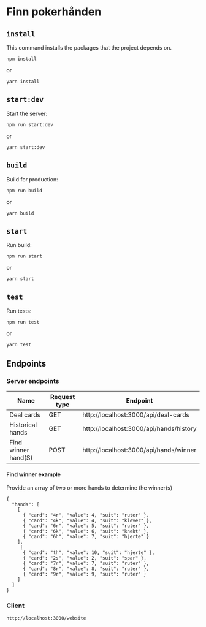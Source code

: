 # Finn pokerhånden

## `install`

This command installs the packages that the project depends on.

```
npm install
```

or

```
yarn install
```

## `start:dev`

Start the server:

```
npm run start:dev
```

or

```
yarn start:dev
```

## `build`

Build for production:

```
npm run build
```

or

```
yarn build
```

## `start`

Run build:

```
npm run start
```

or

```
yarn start
```

## `test`

Run tests:

```
npm run test
```

or

```
yarn test
```

## Endpoints

### Server endpoints

| Name                | Request type | Endpoint                                |
| ------------------- | ------------ | --------------------------------------- |
| Deal cards          | GET          | http://localhost:3000/api/deal-cards    |
| Historical hands    | GET          | http://localhost:3000/api/hands/history |
| Find winner hand(S) | POST         | http://localhost:3000/api/hands/winner  |

#### Find winner example

Provide an array of two or more hands to determine the winner(s)

```
{
  "hands": [
    [
      { "card": "4r", "value": 4, "suit": "ruter" },
      { "card": "4k", "value": 4, "suit": "kløver" },
      { "card": "6r", "value": 5, "suit": "ruter" },
      { "card": "6k", "value": 6, "suit": "knekt" },
      { "card": "6h", "value": 7, "suit": "hjerte" }
    ],
     [
      { "card": "th", "value": 10, "suit": "hjerte" },
      { "card": "2s", "value": 2, "suit": "spar" },
      { "card": "7r", "value": 7, "suit": "ruter" },
      { "card": "8r", "value": 8, "suit": "ruter" },
      { "card": "9r", "value": 9, "suit": "ruter" }
    ]
  ]
}
```

### Client

```
http://localhost:3000/website
```
